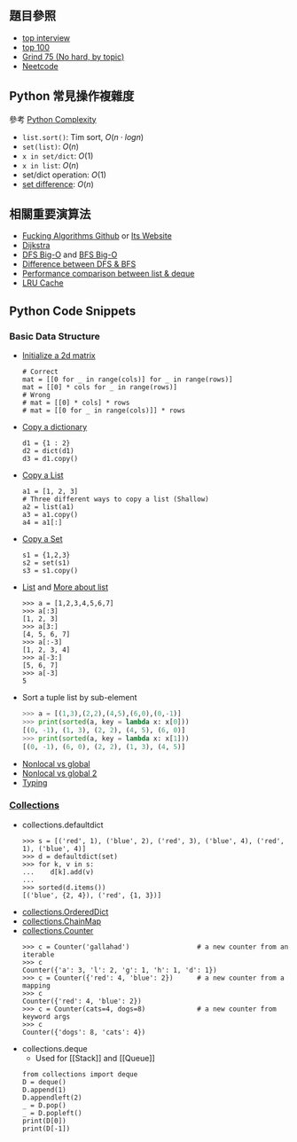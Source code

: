 ## 題目參照
 - [top interview](https://leetcode.com/problem-list/top-interview-questions/)
 - [top 100](https://leetcode.com/problem-list/top-100-liked-questions/) 
 - [Grind 75 (No hard, by topic)](https://www.techinterviewhandbook.org/grind75?difficulty=Easy&difficulty=Medium&order=topics)
 - [Neetcode](https://neetcode.io/practice)

## Python 常見操作複雜度
參考 [Python Complexity](https://wiki.python.org/moin/TimeComplexity)
 - `list.sort()`: Tim sort, $O(n\cdot logn)$
 - `set(list)`: $O(n)$
 - `x in set/dict`: $O(1)$
 - `x in list`: $O(n)$
 - set/dict operation: $O(1)$
 - [set difference](https://stackoverflow.com/questions/48044353/what-is-the-run-time-of-the-set-difference-function-in-python): $O(n)$

## 相關重要演算法
- [Fucking Algorithms Github](https://github.com/labuladong/fucking-algorithm) or [Its Website](https://labuladong.github.io/algo/)
- [Dijkstra](https://medium.com/%E6%8A%80%E8%A1%93%E7%AD%86%E8%A8%98/%E5%9F%BA%E7%A4%8E%E6%BC%94%E7%AE%97%E6%B3%95%E7%B3%BB%E5%88%97-graph-%E8%B3%87%E6%96%99%E7%B5%90%E6%A7%8B%E8%88%87dijkstras-algorithm-6134f62c1fc2)
- [DFS Big-O](https://www.quora.com/Why-is-the-complexity-of-DFS-O-V+E) and [BFS Big-O](https://www.quora.com/Why-is-the-time-complexity-of-BFS-O-V+E)
- [Difference between DFS & BFS](https://www.tutorialspoint.com/difference-between-bfs-and-dfs)
- [Performance comparison between list & deque](https://stackoverflow.com/questions/23487307/python-deque-vs-list-performance-comparison)
- [LRU Cache](https://josephjsf2.github.io/data/structure/and/algorithm/2020/05/09/LRU.html)
## Python Code Snippets
### Basic Data Structure
- [Initialize a 2d matrix](https://www.geeksforgeeks.org/initialize-matrix-in-python/)
    ```python=
    # Correct
    mat = [[0 for _ in range(cols)] for _ in range(rows)]
    mat = [[0] * cols for _ in range(rows)]
    # Wrong
    # mat = [[0] * cols] * rows 
    # mat = [[0 for _ in range(cols)]] * rows
    ```
- [Copy a dictionary](https://stackoverflow.com/questions/2465921/how-to-copy-a-dictionary-and-only-edit-the-copy)
	```python=
	d1 = {1 : 2}
	d2 = dict(d1)
	d3 = d1.copy()
	```
-  [Copy a List](https://ithelp.ithome.com.tw/articles/10221255)
	```python=
	a1 = [1, 2, 3]
	# Three different ways to copy a list (Shallow)
	a2 = list(a1)
	a3 = a1.copy()
	a4 = a1[:]
	```
- [Copy a Set](https://stackoverflow.com/questions/23200969/how-to-clone-or-copy-a-set-in-python)
	```python=
	s1 = {1,2,3}
	s2 = set(s1)
	s3 = s1.copy()
	```
- [List](https://docs.python.org/zh-tw/3/tutorial/datastructures.html) and [More about list](https://steam.oxxostudio.tw/category/python/basic/list.html)
    ```python=
    >>> a = [1,2,3,4,5,6,7]
    >>> a[:3]
    [1, 2, 3]
    >>> a[3:]
    [4, 5, 6, 7]
    >>> a[:-3]
    [1, 2, 3, 4]
    >>> a[-3:]
    [5, 6, 7]
    >>> a[-3]
    5
    ```
- Sort a tuple list by sub-element
	```python
	>>> a = [(1,3),(2,2),(4,5),(6,0),(0,-1)]
	>>> print(sorted(a, key = lambda x: x[0]))
	[(0, -1), (1, 3), (2, 2), (4, 5), (6, 0)]
	>>> print(sorted(a, key = lambda x: x[1]))
	[(0, -1), (6, 0), (2, 2), (1, 3), (4, 5)]
	```
- [Nonlocal vs global](https://stackoverflow.com/questions/33211272/what-is-the-difference-between-non-local-variable-and-global-variable)
- [Nonlocal vs global 2](https://ktinglee.github.io/LearningPython100days(6)_global_and_nonlocal/)
- [Typing](https://docs.python.org/zh-tw/3/library/typing.html)
### [Collections](https://docs.python.org/zh-tw/3/library/collections.html)
- collections.defaultdict
    ```python=
    >>> s = [('red', 1), ('blue', 2), ('red', 3), ('blue', 4), ('red', 1), ('blue', 4)]
    >>> d = defaultdict(set)
    >>> for k, v in s:
    ...    d[k].add(v)
    ...
    >>> sorted(d.items())
    [('blue', {2, 4}), ('red', {1, 3})]
    ```
- [collections.OrderedDict](https://ithelp.ithome.com.tw/articles/10193794)
- [collections.ChainMap](https://ithelp.ithome.com.tw/articles/10193794)
- [collections.Counter](https://docs.python.org/zh-tw/3/library/collections.html#counter-objects)
	```python=
	>>> c = Counter('gallahad')                 # a new counter from an iterable
	>>> c
	Counter({'a': 3, 'l': 2, 'g': 1, 'h': 1, 'd': 1})
	>>> c = Counter({'red': 4, 'blue': 2})      # a new counter from a mapping
	>>> c
	Counter({'red': 4, 'blue': 2})
	>>> c = Counter(cats=4, dogs=8)             # a new counter from keyword args
	>>> c
	Counter({'dogs': 8, 'cats': 4})
	```
- collections.deque
	- Used for [[Stack]] and [[Queue]]
    ```python=
    from collections import deque
    D = deque()
    D.append(1)
    D.appendleft(2)
    _ = D.pop()
    _ = D.popleft()
    print(D[0])
    print(D[-1])
    ```


